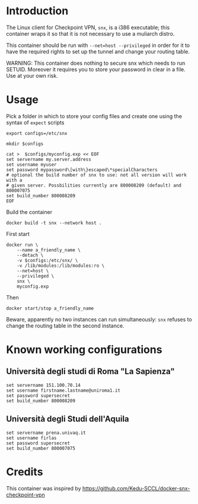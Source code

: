 # Introduction 

The Linux client for Checkpoint VPN, `snx`, is a i386 executable; this container wraps it so
that it is not necessary to use a muliarch distro.

This container should be run with `--net=host --privileged` in order for it to
have the required rights to set up the tunnel and change your routing table.

WARNING: This container does nothing to secure snx which needs to run SETUID.
Moreover it requires you to store your password in clear in a file. Use at your
own risk. 

# Usage

Pick a folder in which to store your config files and create one using the
syntax of `expect` scripts
```
export configs=/etc/snx

mkdir $configs

cat >  $configs/myconfig.exp << EOF
set servername my.server.address
set username myuser
set password mypassword\[with\}escaped\*specialCharacters
# optional the build number of snx to use: not all version will work with a
# given server. Possbilities currently are 800008209 (default) and 800007075 
set build_number 800008209
EOF
```

Build the container
```
docker build -t snx --network host .
```

First start
```
docker run \
	--name a_friendly_name \
	--detach \
	-v $configs:/etc/snx/ \
	-v /lib/modules:/lib/modules:ro \
	--net=host \
	--privileged \
	snx \
	myconfig.exp
```

Then
```
docker start/stop a_friendly_name
```

Beware, apparently no two instances can run simultaneously: `snx` refuses to
change the routing table in the second instance.

# Known working configurations

## Università degli studi di Roma "La Sapienza"

```
set servername 151.100.70.14
set username firstname.lastname@uniroma1.it
set password supersecret
set build_number 800008209
```
## Università degli Studi dell'Aquila
```
set servername prena.univaq.it
set username firlas
set password supersecret
set build_number 800007075
```

# Credits
This container was inspired by
https://github.com/Kedu-SCCL/docker-snx-checkpoint-vpn
